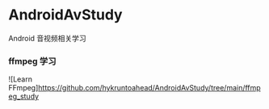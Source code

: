 # AndroidAvStudy
Android 音视频相关学习 

### ffmpeg 学习 

![Learn FFmpeg]https://github.com/hykruntoahead/AndroidAvStudy/tree/main/ffmpeg_study
